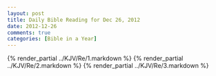 ```yaml
---
layout: post
title: Daily Bible Reading for Dec 26, 2012
date: 2012-12-26
comments: true
categories: [Bible in a Year]
---
```

{% render_partial ../KJV/Re/1.markdown %}
{% render_partial ../KJV/Re/2.markdown %}
{% render_partial ../KJV/Re/3.markdown %}
